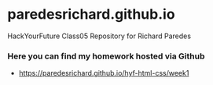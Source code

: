 # paredesrichard.github.io

HackYourFuture Class05 Repository for Richard Paredes

### Here you can find my homework hosted via Github 
- https://paredesrichard.github.io/hyf-html-css/week1
